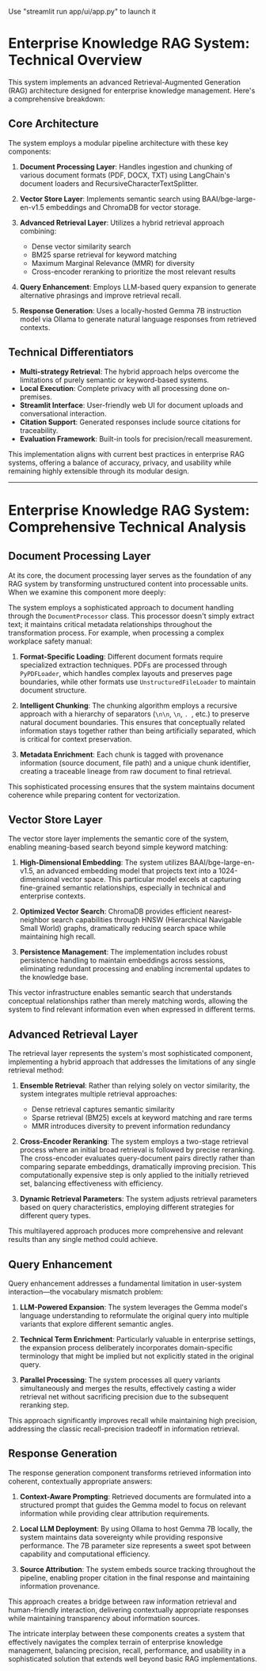 Use "streamlit run app/ui/app.py" to launch it

# Enterprise Knowledge RAG System: Technical Overview

This system implements an advanced Retrieval-Augmented Generation (RAG) architecture designed for enterprise knowledge management. Here's a comprehensive breakdown:

## Core Architecture

The system employs a modular pipeline architecture with these key components:

1. **Document Processing Layer**: Handles ingestion and chunking of various document formats (PDF, DOCX, TXT) using LangChain's document loaders and RecursiveCharacterTextSplitter.

2. **Vector Store Layer**: Implements semantic search using BAAI/bge-large-en-v1.5 embeddings and ChromaDB for vector storage.

3. **Advanced Retrieval Layer**: Utilizes a hybrid retrieval approach combining:
   - Dense vector similarity search
   - BM25 sparse retrieval for keyword matching
   - Maximum Marginal Relevance (MMR) for diversity
   - Cross-encoder reranking to prioritize the most relevant results

4. **Query Enhancement**: Employs LLM-based query expansion to generate alternative phrasings and improve retrieval recall.

5. **Response Generation**: Uses a locally-hosted Gemma 7B instruction model via Ollama to generate natural language responses from retrieved contexts.

## Technical Differentiators

- **Multi-strategy Retrieval**: The hybrid approach helps overcome the limitations of purely semantic or keyword-based systems.
- **Local Execution**: Complete privacy with all processing done on-premises.
- **Streamlit Interface**: User-friendly web UI for document uploads and conversational interaction.
- **Citation Support**: Generated responses include source citations for traceability.
- **Evaluation Framework**: Built-in tools for precision/recall measurement.

This implementation aligns with current best practices in enterprise RAG systems, offering a balance of accuracy, privacy, and usability while remaining highly extensible through its modular design.

----------------------------------------------------------------------------

# Enterprise Knowledge RAG System: Comprehensive Technical Analysis

## Document Processing Layer

At its core, the document processing layer serves as the foundation of any RAG system by transforming unstructured content into processable units. When we examine this component more deeply:

The system employs a sophisticated approach to document handling through the `DocumentProcessor` class. This processor doesn't simply extract text; it maintains critical metadata relationships throughout the transformation process. For example, when processing a complex workplace safety manual:

1. **Format-Specific Loading**: Different document formats require specialized extraction techniques. PDFs are processed through `PyPDFLoader`, which handles complex layouts and preserves page boundaries, while other formats use `UnstructuredFileLoader` to maintain document structure.

2. **Intelligent Chunking**: The chunking algorithm employs a recursive approach with a hierarchy of separators (`\n\n`, `\n`, `. `, etc.) to preserve natural document boundaries. This ensures that conceptually related information stays together rather than being artificially separated, which is critical for context preservation.

3. **Metadata Enrichment**: Each chunk is tagged with provenance information (source document, file path) and a unique chunk identifier, creating a traceable lineage from raw document to final retrieval.

This sophisticated processing ensures that the system maintains document coherence while preparing content for vectorization.

## Vector Store Layer

The vector store layer implements the semantic core of the system, enabling meaning-based search beyond simple keyword matching:

1. **High-Dimensional Embedding**: The system utilizes BAAI/bge-large-en-v1.5, an advanced embedding model that projects text into a 1024-dimensional vector space. This particular model excels at capturing fine-grained semantic relationships, especially in technical and enterprise contexts.

2. **Optimized Vector Search**: ChromaDB provides efficient nearest-neighbor search capabilities through HNSW (Hierarchical Navigable Small World) graphs, dramatically reducing search space while maintaining high recall.

3. **Persistence Management**: The implementation includes robust persistence handling to maintain embeddings across sessions, eliminating redundant processing and enabling incremental updates to the knowledge base.

This vector infrastructure enables semantic search that understands conceptual relationships rather than merely matching words, allowing the system to find relevant information even when expressed in different terms.

## Advanced Retrieval Layer

The retrieval layer represents the system's most sophisticated component, implementing a hybrid approach that addresses the limitations of any single retrieval method:

1. **Ensemble Retrieval**: Rather than relying solely on vector similarity, the system integrates multiple retrieval approaches:
   - Dense retrieval captures semantic similarity
   - Sparse retrieval (BM25) excels at keyword matching and rare terms
   - MMR introduces diversity to prevent information redundancy

2. **Cross-Encoder Reranking**: The system employs a two-stage retrieval process where an initial broad retrieval is followed by precise reranking. The cross-encoder evaluates query-document pairs directly rather than comparing separate embeddings, dramatically improving precision. This computationally expensive step is only applied to the initially retrieved set, balancing effectiveness with efficiency.

3. **Dynamic Retrieval Parameters**: The system adjusts retrieval parameters based on query characteristics, employing different strategies for different query types.

This multilayered approach produces more comprehensive and relevant results than any single method could achieve.

## Query Enhancement

Query enhancement addresses a fundamental limitation in user-system interaction—the vocabulary mismatch problem:

1. **LLM-Powered Expansion**: The system leverages the Gemma model's language understanding to reformulate the original query into multiple variants that explore different semantic angles.

2. **Technical Term Enrichment**: Particularly valuable in enterprise settings, the expansion process deliberately incorporates domain-specific terminology that might be implied but not explicitly stated in the original query.

3. **Parallel Processing**: The system processes all query variants simultaneously and merges the results, effectively casting a wider retrieval net without sacrificing precision due to the subsequent reranking step.

This approach significantly improves recall while maintaining high precision, addressing the classic recall-precision tradeoff in information retrieval.

## Response Generation

The response generation component transforms retrieved information into coherent, contextually appropriate answers:

1. **Context-Aware Prompting**: Retrieved documents are formulated into a structured prompt that guides the Gemma model to focus on relevant information while providing clear attribution requirements.

2. **Local LLM Deployment**: By using Ollama to host Gemma 7B locally, the system maintains data sovereignty while providing responsive performance. The 7B parameter size represents a sweet spot between capability and computational efficiency.

3. **Source Attribution**: The system embeds source tracking throughout the pipeline, enabling proper citation in the final response and maintaining information provenance.

This approach creates a bridge between raw information retrieval and human-friendly interaction, delivering contextually appropriate responses while maintaining transparency about information sources.

The intricate interplay between these components creates a system that effectively navigates the complex terrain of enterprise knowledge management, balancing precision, recall, performance, and usability in a sophisticated solution that extends well beyond basic RAG implementations.